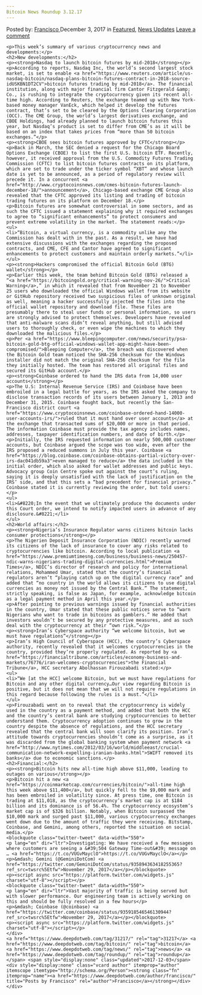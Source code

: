 ```yaml
---
Bitcoin News Roundup 3.12.17
---
```

<article class="post-listing post-23769 post type-post status-publish format-standard has-post-thumbnail hentry  tag-6145 tag-bitcoin tag-news tag-roundup">
    <div class="post-inner">
        <span>Posted by: <a href="https://www.deepdotweb.com/author/francisco/" title="">Francisco </a></span>
    <span>December 3, 2017</span>
    <span>in <a href="https://www.deepdotweb.com/category/deepdot-news/" rel="category tag">Featured</a>, <a href="https://www.deepdotweb.com/category/news-updates/" rel="category tag">News Updates</a></span>
    <span><a href="https://www.deepdotweb.com/2017/12/03/bitcoin-news-roundup-3-12-17/#respond">Leave a comment</a></span>
    </p>
    <div class="clear"></div>
    
    <p>This week’s summary of various cryptocurrency news and developments:</p>
    <h2>New developments:</h2>
    <p><strong>Nasdaq to launch bitcoin futures by mid-2018</strong></p>
    <p>According to reports, Nasdaq Inc, the world’s second largest stock market, is set to enable <a href="https://www.reuters.com/article/us-nasdaq-bitcoin/nasdaq-plans-bitcoin-futures-contract-in-2018-source-idUSKBN1DT2CV">bitcoin futures trading by mid-2018</a>. The financial institution, along with major financial firm Cantor Fitzgerald &amp; Co., is rushing to integrate the cryptocurrency given its recent all-time high. According to Reuters, the exchange teamed up with New York-based money manager VanEck, which helped it develop the futures contract, that’s set to be cleared by the Options Clearing Corporation (OCC). The CME Group, the world’s largest derivatives exchange, and CBOE Holdings, had already planned to launch bitcoin futures this year, but Nasdaq’s product is set to differ from CME’s as it will be based on an index that takes prices from “more than 50 bitcoin exchanges.”</p>
    <p><strong>CBOE sees bitcoin futures approved by CFTC</strong></p>
    <p>Back in March, the SEC denied a request for the Chicago Board Options Exchange (CBOE) to list the first U.S. bitcoin ETF. Recently, however, it received approval from the U.S. Commodity Futures Trading Commission (CFTC) to list bitcoin futures contracts on its platform, which are set to trade under the ticker symbol “XBT” and whose launch date is yet to be announced, as a period of regulatory review will precede it. In a concurrent <a href="http://www.cryptocoinsnews.com/cmes-bitcoin-futures-launch-december-18/">announcement</a>, Chicago-based exchange CME Group also revealed that the CFTC approved its listing and trading of bitcoin trading futures on its platform on December 18.</p>
    <p>Bitcoin futures are somewhat controversial in some sectors, and as such the CFTC issued a statement explaining why it required exchanges to agree to “significant enhancements” to protect consumers and prevent extreme volatility in the market. The statement reads:</p>
    <ul>
    <li>“Bitcoin, a virtual currency, is a commodity unlike any the Commission has dealt with in the past. As a result, we have had extensive discussions with the exchanges regarding the proposed contracts, and CME, CFE and Cantor have agreed to significant enhancements to protect customers and maintain orderly markets.”</li>
    </ul>
    <p><strong>Hackers compromised the official Bitcoin Gold (BTG) wallet</strong></p>
    <p>Earlier this week, the team behind Bitcoin Gold (BTG) released a “<a href="https://bitcoingold.org/critical-warning-nov-26/">Critical Warning</a>,” in which it revealed that from November 21 to November 25 users who downloaded the official Windows wallet from its website or GitHub repository received two suspicious files of unknown original as well, meaning a hacker successfully injected the files into the official wallet repository and download file. These files are presumably there to steal user funds or personal information, so users are strongly advised to protect themselves. Developers have revealed that anti-malware scans didn’t reveal anything, but still advised users to thoroughly check, or even wipe the machines to which they downloaded the malicious files.</p>
    <p>Per <a href="https://www.bleepingcomputer.com/news/security/psa-bitcoin-gold-btg-official-windows-wallet-app-might-have-been-compromised/">Bleeping Computer</a>, the breach was discovered when the Bitcoin Gold team noticed the SHA-256 checksum for the Windows installer did not match the original SHA-256 checksum for the file they initially hosted. The team has restored all original files and secured its GitHub account.</p>
    <p><strong>Coinbase ordered to hand the IRS data from 14,000 user accounts</strong></p>
    <p>The U.S: Internal Revenue Service (IRS) and Coinbase have been embroiled in a legal battle for years, as the IRS asked the company to disclose transaction records of its users between January 1, 2013 and December 31, 2015. Coinbase fought back, but recently the San-Francisco district court <a href="https://www.cryptocoinsnews.com/coinbase-ordered-hand-14000-user-accounts-irs/">ruled that it must hand over user accounts</a> at the exchange that transacted sums of $20,000 or more in that period. The information Coinbase must provide the tax agency includes names, addresses, taxpayer identification numbers, and date of birth.</p>
    <p>Initially, the IRS requested information on nearly 500,000 customer accounts, but Coinbase argued the scope was too wide, even after the IRS proposed a reduced summons in July this year. Coinbase <a href="https://blog.coinbase.com/coinbase-obtains-partial-victory-over-irs-dac041db59a3">even managed to reduce</a> the data included in the initial order, which also asked for wallet addresses and public keys. Advocacy group Coin Centre spoke out against the court’s ruling, saying it is deeply unsatisfied with the lack of justification on the IRS’ side, and that this sets a “bad precedent for financial privacy.” Coinbase stated it is currently reviewing the order, but told users:</p>
    <ul>
    <li>&#8220;In the event that we ultimately produce the documents under this Court order, we intend to notify impacted users in advance of any disclosure.&#8221;</li>
    </ul>
    <h2>World affairs:</h2>
    <p><strong>Nigeria’s Insurance Regulator warns citizens bitcoin lacks consumer protections</strong></p>
    <p>The Nigerien Deposit Insurance Corporation (NDIC) recently warned its citizens of the lack of insurance to cover any risks related to cryptocurrencies like bitcoin. According to local publication <a href="https://www.premiumtimesng.com/business/business-news/250457-ndic-warns-nigerians-trading-digital-currencies.html">Premium Times</a>, NDIC’s director of research and policy for international relations, Mohammed Umar, stated that the country’s financial regulators aren’t “playing catch up on the digital currency race” and added that “no country in the world allows its citizens to use digital currencies as money not issued by the Central Bank.” The statement, strictly speaking, is false as Japan, for example, acknowledge bitcoin as a legal payment method in April this year.</p>
    <p>After pointing to previous warnings issued by financial authorities in the country, Umar stated that these public notices serve to “warn Nigerians who want to trade in bitcoins as gamblers.” He added that investors wouldn’t be secured by any protective measures, and as such deal with the cryptocurrency at their “own risk.”</p>
    <p><strong>Iran’s Cyberspace authority “we welcome bitcoin, but we must have regulations”</strong></p>
    <p>Iran’s High Council of Cyberspace (HCC), the country’s Cyberspace authority, recently revealed that it welcomes cryptocurrencies in the country, provided they’re properly regulated. As reported by <a href="https://financialtribune.com/articles/economy-business-and-markets/76776/iran-welcomes-cryptocurrencies">the Financial Tribune</a>, HCC secretary Abolhassan Firouzabadi stated:</p>
    <ul>
    <li>“We [at the HCC] welcome Bitcoin, but we must have regulations for Bitcoin and any other digital currency…Our view regarding Bitcoin is positive, but it does not mean that we will not require regulations in this regard because following the rules is a must.”</li>
    </ul>
    <p>Firouzabadi went on to reveal that the cryptocurrency is widely used in the country as a payment method, and added that both the HCC and the country’s central bank are studying cryptocurrencies to better understand them. Cryptocurrency adoption continues to grow in the country despite the absence of regulations, and the HCC secretary revealed that the central bank will soon clarify its position. Iran’s attitude towards cryptocurrencies shouldn’t come as a surprise, as it was discarded from the global banking system when payment network <a href="http://www.nytimes.com/2012/03/16/world/middleeast/crucial-communication-network-expelling-iranian-banks.html">SWIFT removed its banks</a> due to economic sanctions.</p>
    <h2>Financial:</h2>
    <p><strong>Bitcoin hits new all-time high above $11,000, leading to outages on various</strong></p>
    <p>Bitcoin hit a new <a href="https://coinmarketcap.com/currencies/bitcoin/">all-time high this week above $11,400</a>, but quickly fell to the $9,000 mark and has been embroiled in volatility since. At press time, one Bitcoin is trading at $11,018, as the cryptocurrency’s market cap is at $184 billion and its dominance is of 56.4%. The cryptocurrency ecosystem’s market cap is of $326 billion. Notably, when Bitcoin surpassed the $10,000 mark and surged past $11,000, various cryptocurrency exchanges went down due to the amount of traffic they were receiving. Bitstamp, Coinbase, and Gemini, among others, reported the situation on social media.</p>
    <blockquote class="twitter-tweet" data-width="550">
    <p lang="en" dir="ltr">Investigating: We have received a few messages where customers are seeing a &#39;504 Gateway Time-out&#39; message on … <a href="https://t.co/VUGvMayclO">https://t.co/VUGvMayclO</a></p>
    <p>&mdash; Gemini (@GeminiDotCom) <a href="https://twitter.com/GeminiDotCom/status/935894363418255365?ref_src=twsrc%5Etfw">November 29, 2017</a></p></blockquote>
    <p><script async src="https://platform.twitter.com/widgets.js" charset="utf-8"></script></p>
    <blockquote class="twitter-tweet" data-width="550">
    <p lang="en" dir="ltr">Vast majority of traffic is being served but with slower performance. Our engineering team is actively working on this and should be fully resolved in a few hours</p>
    <p>&mdash; Coinbase (@coinbase) <a href="https://twitter.com/coinbase/status/935918546546130944?ref_src=twsrc%5Etfw">November 29, 2017</a></p></blockquote>
    <p><script async src="https://platform.twitter.com/widgets.js" charset="utf-8"></script></p>
    </div>
    <a href="https://www.deepdotweb.com/tag/31217/" rel="tag">31217</a> <a href="https://www.deepdotweb.com/tag/bitcoin/" rel="tag">bitcoin</a> <a href="https://www.deepdotweb.com/tag/news/" rel="tag">news</a> <a href="https://www.deepdotweb.com/tag/roundup/" rel="tag">roundup</a></span> <span style="display:none" class="updated">2017-12-03</span>
    <div style="display:none" class="vcard author" itemprop="author" itemscope itemtype="http://schema.org/Person"><strong class="fn" itemprop="name"><a href="https://www.deepdotweb.com/author/francisco/" title="Posts by Francisco" rel="author">Francisco</a></strong></div>
    </div>
</article>

